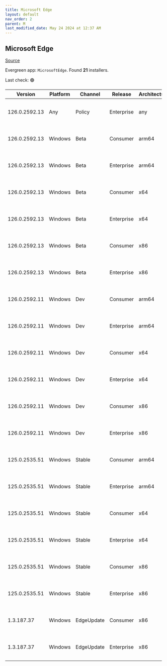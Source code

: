 ```yaml
---
title: Microsoft Edge
layout: default
nav_order: 2
parent: M
last_modified_date: May 24 2024 at 12:37 AM
---
```


## Microsoft Edge

[Source](https://www.microsoft.com/edge)

Evergreen app: `MicrosoftEdge`. Found **21** installers.

Last check: 🟢

| Version       | Platform | Channel    | Release    | Architecture | Hash                                                             | URI                                                                                                                                                                                                                                                                                                                      |
| ------------- | -------- | ---------- | ---------- | ------------ | ---------------------------------------------------------------- | ------------------------------------------------------------------------------------------------------------------------------------------------------------------------------------------------------------------------------------------------------------------------------------------------------------------------ |
| 126.0.2592.13 | Any      | Policy     | Enterprise | any          | 34D3346A9D823EFC8FD3FD94D73E62925BE7FD8578C0A3A3655A2E6EC2171329 | [https://msedge.sf.dl.delivery.mp.microsoft.com/filestreamingservice/files/ab458242-4acc-4b73-9167-fe6ce086576f/MicrosoftEdgePolicyTemplates.cab](https://msedge.sf.dl.delivery.mp.microsoft.com/filestreamingservice/files/ab458242-4acc-4b73-9167-fe6ce086576f/MicrosoftEdgePolicyTemplates.cab)                       |
| 126.0.2592.13 | Windows  | Beta       | Consumer   | arm64        | DAD0C5E86DAAB0521069FCCD7D285B94E267475A6F8AAA84E6DC1EB46AAE3E78 | [https://msedge.sf.dl.delivery.mp.microsoft.com/filestreamingservice/files/6245a674-69fc-4d5e-87e7-8208831f7a63/MicrosoftEdgeBetaEnterpriseARM64.msi](https://msedge.sf.dl.delivery.mp.microsoft.com/filestreamingservice/files/6245a674-69fc-4d5e-87e7-8208831f7a63/MicrosoftEdgeBetaEnterpriseARM64.msi)               |
| 126.0.2592.13 | Windows  | Beta       | Enterprise | arm64        | DAD0C5E86DAAB0521069FCCD7D285B94E267475A6F8AAA84E6DC1EB46AAE3E78 | [https://msedge.sf.dl.delivery.mp.microsoft.com/filestreamingservice/files/6245a674-69fc-4d5e-87e7-8208831f7a63/MicrosoftEdgeBetaEnterpriseARM64.msi](https://msedge.sf.dl.delivery.mp.microsoft.com/filestreamingservice/files/6245a674-69fc-4d5e-87e7-8208831f7a63/MicrosoftEdgeBetaEnterpriseARM64.msi)               |
| 126.0.2592.13 | Windows  | Beta       | Consumer   | x64          | 470A0D837DC6E49E804A943386D68882E7E1FD82835DC783AC41AE2F2C37DBBA | [https://msedge.sf.dl.delivery.mp.microsoft.com/filestreamingservice/files/1d36ef25-517b-4484-959b-9b0dfc1b1d1d/MicrosoftEdgeBetaEnterpriseX64.msi](https://msedge.sf.dl.delivery.mp.microsoft.com/filestreamingservice/files/1d36ef25-517b-4484-959b-9b0dfc1b1d1d/MicrosoftEdgeBetaEnterpriseX64.msi)                   |
| 126.0.2592.13 | Windows  | Beta       | Enterprise | x64          | 470A0D837DC6E49E804A943386D68882E7E1FD82835DC783AC41AE2F2C37DBBA | [https://msedge.sf.dl.delivery.mp.microsoft.com/filestreamingservice/files/1d36ef25-517b-4484-959b-9b0dfc1b1d1d/MicrosoftEdgeBetaEnterpriseX64.msi](https://msedge.sf.dl.delivery.mp.microsoft.com/filestreamingservice/files/1d36ef25-517b-4484-959b-9b0dfc1b1d1d/MicrosoftEdgeBetaEnterpriseX64.msi)                   |
| 126.0.2592.13 | Windows  | Beta       | Consumer   | x86          | A74AD0A4B584E951B7A5A5F1AD7FF619BA8A6F680F7A9BEC638734512D20FE59 | [https://msedge.sf.dl.delivery.mp.microsoft.com/filestreamingservice/files/36b7de59-5376-4e86-bd2a-740100eda053/MicrosoftEdgeBetaEnterpriseX86.msi](https://msedge.sf.dl.delivery.mp.microsoft.com/filestreamingservice/files/36b7de59-5376-4e86-bd2a-740100eda053/MicrosoftEdgeBetaEnterpriseX86.msi)                   |
| 126.0.2592.13 | Windows  | Beta       | Enterprise | x86          | A74AD0A4B584E951B7A5A5F1AD7FF619BA8A6F680F7A9BEC638734512D20FE59 | [https://msedge.sf.dl.delivery.mp.microsoft.com/filestreamingservice/files/36b7de59-5376-4e86-bd2a-740100eda053/MicrosoftEdgeBetaEnterpriseX86.msi](https://msedge.sf.dl.delivery.mp.microsoft.com/filestreamingservice/files/36b7de59-5376-4e86-bd2a-740100eda053/MicrosoftEdgeBetaEnterpriseX86.msi)                   |
| 126.0.2592.11 | Windows  | Dev        | Consumer   | arm64        | D78585CF9C06B8D7DA78F14E63436CFCCD2BEA8A1D80D963F8862645396F9114 | [https://msedge.sf.dl.delivery.mp.microsoft.com/filestreamingservice/files/debcb3eb-2a67-4fa8-acf8-6c12f696c498/MicrosoftEdgeDevEnterpriseARM64.msi](https://msedge.sf.dl.delivery.mp.microsoft.com/filestreamingservice/files/debcb3eb-2a67-4fa8-acf8-6c12f696c498/MicrosoftEdgeDevEnterpriseARM64.msi)                 |
| 126.0.2592.11 | Windows  | Dev        | Enterprise | arm64        | D78585CF9C06B8D7DA78F14E63436CFCCD2BEA8A1D80D963F8862645396F9114 | [https://msedge.sf.dl.delivery.mp.microsoft.com/filestreamingservice/files/debcb3eb-2a67-4fa8-acf8-6c12f696c498/MicrosoftEdgeDevEnterpriseARM64.msi](https://msedge.sf.dl.delivery.mp.microsoft.com/filestreamingservice/files/debcb3eb-2a67-4fa8-acf8-6c12f696c498/MicrosoftEdgeDevEnterpriseARM64.msi)                 |
| 126.0.2592.11 | Windows  | Dev        | Consumer   | x64          | CA6682DF72F1D61D8778DFC98EE9D2B27FC9A757DD86DA67328F872434A4C009 | [https://msedge.sf.dl.delivery.mp.microsoft.com/filestreamingservice/files/71d6978f-4266-496e-9a22-d186af95ae1c/MicrosoftEdgeDevEnterpriseX64.msi](https://msedge.sf.dl.delivery.mp.microsoft.com/filestreamingservice/files/71d6978f-4266-496e-9a22-d186af95ae1c/MicrosoftEdgeDevEnterpriseX64.msi)                     |
| 126.0.2592.11 | Windows  | Dev        | Enterprise | x64          | CA6682DF72F1D61D8778DFC98EE9D2B27FC9A757DD86DA67328F872434A4C009 | [https://msedge.sf.dl.delivery.mp.microsoft.com/filestreamingservice/files/71d6978f-4266-496e-9a22-d186af95ae1c/MicrosoftEdgeDevEnterpriseX64.msi](https://msedge.sf.dl.delivery.mp.microsoft.com/filestreamingservice/files/71d6978f-4266-496e-9a22-d186af95ae1c/MicrosoftEdgeDevEnterpriseX64.msi)                     |
| 126.0.2592.11 | Windows  | Dev        | Consumer   | x86          | 9A2C987E11D0C7DEE75FE65ACE6477C2B47A54A76948DF0971E1C156A0954725 | [https://msedge.sf.dl.delivery.mp.microsoft.com/filestreamingservice/files/4506f775-7eff-447e-b2c7-03ca56d7cc85/MicrosoftEdgeDevEnterpriseX86.msi](https://msedge.sf.dl.delivery.mp.microsoft.com/filestreamingservice/files/4506f775-7eff-447e-b2c7-03ca56d7cc85/MicrosoftEdgeDevEnterpriseX86.msi)                     |
| 126.0.2592.11 | Windows  | Dev        | Enterprise | x86          | 9A2C987E11D0C7DEE75FE65ACE6477C2B47A54A76948DF0971E1C156A0954725 | [https://msedge.sf.dl.delivery.mp.microsoft.com/filestreamingservice/files/4506f775-7eff-447e-b2c7-03ca56d7cc85/MicrosoftEdgeDevEnterpriseX86.msi](https://msedge.sf.dl.delivery.mp.microsoft.com/filestreamingservice/files/4506f775-7eff-447e-b2c7-03ca56d7cc85/MicrosoftEdgeDevEnterpriseX86.msi)                     |
| 125.0.2535.51 | Windows  | Stable     | Consumer   | arm64        | CD2A1919D3CE28FFAD288B7AFE801E97E4191D3AF5E38D75F61B9E46AD240FDF | [https://msedge.sf.dl.delivery.mp.microsoft.com/filestreamingservice/files/9429fa6b-fb9e-4abb-8f3e-b06abd9024a3/MicrosoftEdgeEnterpriseARM64.msi](https://msedge.sf.dl.delivery.mp.microsoft.com/filestreamingservice/files/9429fa6b-fb9e-4abb-8f3e-b06abd9024a3/MicrosoftEdgeEnterpriseARM64.msi)                       |
| 125.0.2535.51 | Windows  | Stable     | Enterprise | arm64        | CD2A1919D3CE28FFAD288B7AFE801E97E4191D3AF5E38D75F61B9E46AD240FDF | [https://msedge.sf.dl.delivery.mp.microsoft.com/filestreamingservice/files/9429fa6b-fb9e-4abb-8f3e-b06abd9024a3/MicrosoftEdgeEnterpriseARM64.msi](https://msedge.sf.dl.delivery.mp.microsoft.com/filestreamingservice/files/9429fa6b-fb9e-4abb-8f3e-b06abd9024a3/MicrosoftEdgeEnterpriseARM64.msi)                       |
| 125.0.2535.51 | Windows  | Stable     | Consumer   | x64          | 0C10104806416795CBEB9336562153DD96C1DEA248C513F40D300384673B90EE | [https://msedge.sf.dl.delivery.mp.microsoft.com/filestreamingservice/files/50940088-a2ff-4d2c-acd0-80ae0ffe92fb/MicrosoftEdgeEnterpriseX64.msi](https://msedge.sf.dl.delivery.mp.microsoft.com/filestreamingservice/files/50940088-a2ff-4d2c-acd0-80ae0ffe92fb/MicrosoftEdgeEnterpriseX64.msi)                           |
| 125.0.2535.51 | Windows  | Stable     | Enterprise | x64          | 0C10104806416795CBEB9336562153DD96C1DEA248C513F40D300384673B90EE | [https://msedge.sf.dl.delivery.mp.microsoft.com/filestreamingservice/files/50940088-a2ff-4d2c-acd0-80ae0ffe92fb/MicrosoftEdgeEnterpriseX64.msi](https://msedge.sf.dl.delivery.mp.microsoft.com/filestreamingservice/files/50940088-a2ff-4d2c-acd0-80ae0ffe92fb/MicrosoftEdgeEnterpriseX64.msi)                           |
| 125.0.2535.51 | Windows  | Stable     | Consumer   | x86          | 1DF710DA2C82B6BA75F66EE359E14DAA4DC592B8EFFAE48516DAB6F7DD152BF4 | [https://msedge.sf.dl.delivery.mp.microsoft.com/filestreamingservice/files/32bb8edd-dafd-4964-9338-789ee25ce56f/MicrosoftEdgeEnterpriseX86.msi](https://msedge.sf.dl.delivery.mp.microsoft.com/filestreamingservice/files/32bb8edd-dafd-4964-9338-789ee25ce56f/MicrosoftEdgeEnterpriseX86.msi)                           |
| 125.0.2535.51 | Windows  | Stable     | Enterprise | x86          | 1DF710DA2C82B6BA75F66EE359E14DAA4DC592B8EFFAE48516DAB6F7DD152BF4 | [https://msedge.sf.dl.delivery.mp.microsoft.com/filestreamingservice/files/32bb8edd-dafd-4964-9338-789ee25ce56f/MicrosoftEdgeEnterpriseX86.msi](https://msedge.sf.dl.delivery.mp.microsoft.com/filestreamingservice/files/32bb8edd-dafd-4964-9338-789ee25ce56f/MicrosoftEdgeEnterpriseX86.msi)                           |
| 1.3.187.37    | Windows  | EdgeUpdate | Consumer   | x86          | 503088D22461FEE5D7B6B011609D73FFD5869D3ACE1DBB0F00F8F3B9D122C514 | [https://msedge.sf.dl.delivery.mp.microsoft.com/filestreamingservice/files/a2fa84fe-796b-4f80-b1cd-f4d1f5731aa8/MicrosoftEdgeUpdateSetup_X86_1.3.187.37.exe](https://msedge.sf.dl.delivery.mp.microsoft.com/filestreamingservice/files/a2fa84fe-796b-4f80-b1cd-f4d1f5731aa8/MicrosoftEdgeUpdateSetup_X86_1.3.187.37.exe) |
| 1.3.187.37    | Windows  | EdgeUpdate | Enterprise | x86          | 503088D22461FEE5D7B6B011609D73FFD5869D3ACE1DBB0F00F8F3B9D122C514 | [https://msedge.sf.dl.delivery.mp.microsoft.com/filestreamingservice/files/a2fa84fe-796b-4f80-b1cd-f4d1f5731aa8/MicrosoftEdgeUpdateSetup_X86_1.3.187.37.exe](https://msedge.sf.dl.delivery.mp.microsoft.com/filestreamingservice/files/a2fa84fe-796b-4f80-b1cd-f4d1f5731aa8/MicrosoftEdgeUpdateSetup_X86_1.3.187.37.exe) |
